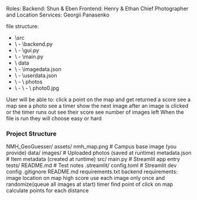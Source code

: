 Roles:
Backend: Shun & Eben
Frontend: Henry & Ethan
Chief Photographer and Location Services: Georgii Panasenko

file structure:
- \src
- \ - \backend.py
- \ - \gui.py
- \ - \main.py
- \ data
- \ - \imagedata.json
- \ - \userdata.json
- \ - \ photos
- \ - \ - \ photo0.jpg

User will be able to:
   click a point on the map and get returned a score
   see a map
   see a photo
   see a timer
   show the next image after an image is clicked or the timer runs out
   see their score
   see number of images left
   When the file is run they will choose easy or hard
### Project Structure

NMH_GeoGuesser/
  assets/
    nmh_map.png            # Campus base image (you provide)
  data/
    images/                # Uploaded photos (saved at runtime)
    metadata.json          # Item metadata (created at runtime)
  src/
    main.py                # Streamlit app entry
  tests/
    README.md              # Test notes
  .streamlit/
    config.toml            # Streamlit dev config
  .gitignore
  README.md
  requirements.txt
backend requirements:
   image location on map
   high score
   use each image only once and randomize(queue all images at start)
   timer
   find point of click on map
   calculate points for each distance